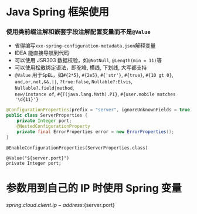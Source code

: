 # Java Spring 框架使用

### 使用类前缀注解和嵌套字段注解配置变量而不是`@Value`

- 省得编写`xxx-spring-configuration-metadata.json`解释变量
- IDEA 能直接导航到代码
- 可以使用 JSR303 数据校验，如`@NotNull`, `@Length(min = 11)`等
- 可以使用松散绑定语法，即驼峰, 横线, 下划线, 大写都支持
- `@Value` 用于`SpEL`，如`#{2*5}`, `#{2e5}`, `#{'str'}`, `#{true}`, `#{10 gt 0}`, \
  `and,or,not,&&,||`, `?true:false`, `Nullable?:Elvis`, `Nullable?.field|method`, \
  `new/instance of`, `#{T(java.lang.Math).PI}`, `#{user.mobile matches '\d{11}'}`

```java
@ConfigurationProperties(prefix = "server", ignoreUnknownFields = true)
public class ServerProperties {
    private Integer port;
    @NestedConfigurationProperty
    private final ErrorProperties error = new ErrorProperties();
}
```
```
@EnableConfigurationProperties(ServerProperties.class)
```
```
@Value("${server.port}")
private Integer port;
```

# 参数用到自己的 IP 时使用 Spring 变量

${spring.cloud.client.ip-address}:${server.port}